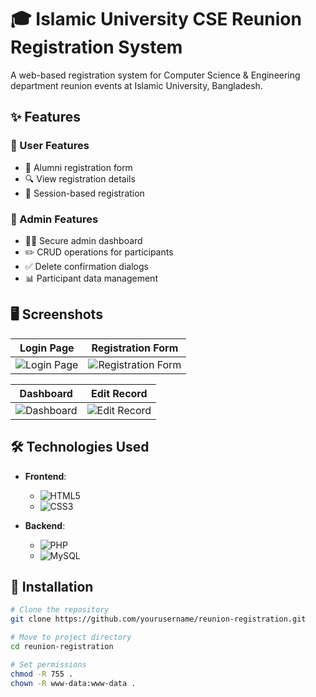 # 🎓 Islamic University CSE Reunion Registration System
A web-based registration system for Computer Science & Engineering department reunion events at Islamic University, Bangladesh.

## ✨ Features

### 👥 User Features
- 📝 Alumni registration form
- 🔍 View registration details
- 📅 Session-based registration

### 🔐 Admin Features
- 👨‍💻 Secure admin dashboard
- ✏️ CRUD operations for participants
- ✅ Delete confirmation dialogs
- 📊 Participant data management

## 🖥️ Screenshots

| Login Page | Registration Form |
|------------|-------------------|
| ![Login Page](https://github.com/user-attachments/assets/c3a90afc-2504-440f-beee-b86c0bff25b7) | ![Registration Form](https://github.com/user-attachments/assets/9777d013-f143-4ca0-8d17-8e36831eff61) |

| Dashboard | Edit Record |
|-----------|-------------|
| ![Dashboard](https://github.com/user-attachments/assets/75c2e65c-7f98-4ac4-b616-9977e035e806) | ![Edit Record](https://github.com/user-attachments/assets/69d565ac-d4a1-4296-96c6-4356ff3eedda) |

## 🛠️ Technologies Used

- **Frontend**: 
  - ![HTML5](https://img.shields.io/badge/-HTML5-E34F26?logo=html5&logoColor=white)
  - ![CSS3](https://img.shields.io/badge/-CSS3-1572B6?logo=css3&logoColor=white)
  
- **Backend**: 
  - ![PHP](https://img.shields.io/badge/-PHP-777BB4?logo=php&logoColor=white)
  - ![MySQL](https://img.shields.io/badge/-MySQL-4479A1?logo=mysql&logoColor=white)

## 🚀 Installation

```bash
# Clone the repository
git clone https://github.com/yourusername/reunion-registration.git

# Move to project directory
cd reunion-registration

# Set permissions
chmod -R 755 .
chown -R www-data:www-data .


